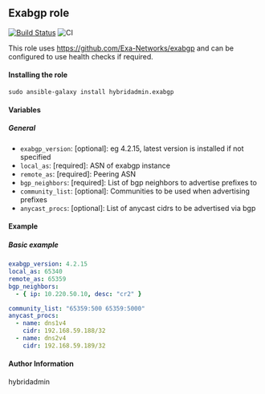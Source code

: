 ## Exabgp role

[![Build Status](https://travis-ci.com/hybridadmin/ansible-role-exabgp.svg?branch=master)](https://travis-ci.com/hybridadmin/ansible-role-exabgp) ![CI](https://github.com/hybridadmin/ansible-role-exabgp/workflows/CI/badge.svg?branch=master)

This role uses https://github.com/Exa-Networks/exabgp and can be configured to use health checks if required.

#### Installing the role

```
sudo ansible-galaxy install hybridadmin.exabgp
```

#### Variables

##### General

- `exabgp_version`: [optional]: eg 4.2.15, latest version is installed if not specified
- `local_as`: [required]: ASN of exabgp instance
- `remote_as`: [required]: Peering ASN
- `bgp_neighbors`: [required]: List of bgp neighbors to advertise prefixes to
- `community_list`: [optional]: Communities to be used when advertising prefixes
- `anycast_procs`: [optional]: List of anycast cidrs to be advertised via bgp

#### Example

##### Basic example

```yaml
exabgp_version: 4.2.15
local_as: 65340
remote_as: 65359
bgp_neighbors:
  - { ip: 10.220.50.10, desc: "cr2" }

community_list: "65359:500 65359:5000"
anycast_procs:
  - name: dns1v4
    cidr: 192.168.59.188/32
  - name: dns2v4
    cidr: 192.168.59.189/32
```

#### Author Information

hybridadmin
